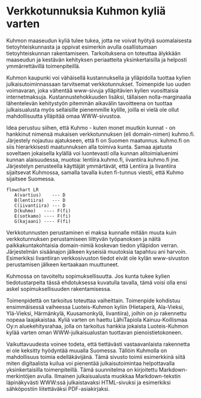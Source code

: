 # Verkkotunnuksia Kuhmon kyliä varten

Kuhmon maaseudun kyliä tulee tukea, jotta ne voivat hyötyä suomalaisesta tietoyhteiskunnasta ja oppivat esimerkin avulla osallistumaan tietoyhteiskunnan rakentamiseen. Tarkoituksena on toteuttaa älykkään maaseudun ja kestävän kehityksen periaatteita yksinkertaisilla ja helposti ymmärrettävillä toimenpiteillä. 

Kuhmon kaupunki voi vähäisellä kustannuksella ja ylläpidolla tuottaa kylien julkaisutoiminnassaan tarvitsemat verkkotunnukset. Toimenpide luo uuden voimavaran, joka vähentää www-sivuja ylläpitävien kylien vuosittaisia internetmaksuja. Kustannustehokkuuden lisäksi, tällaisen nolla-marginaalia lähentelevän kehitystyön pitemmän aikavälin tavoitteena on tuottaa julkaisualusta myös sellaisille pienemmille kylille, joilla ei vielä ole ollut mahdollisuutta ylläpitää omaa WWW-sivustoa.

Idea perustuu siihen, että Kuhmo - kuten monet muutkin kunnat - on hankkinut nimensä mukaisen verkkotunnuksen (eli domain-nimen) kuhmo.fi. Järjestely nojautuu ajatukseen, että fi on Suomen maatunnus. kuhmo.fi on siis hierarkkisesti maatunnuksen alla toimiva kunta. Samaa ajatusta soveltaen jokaisella kylällä voi luontevasti olla kunnan alitoimialuenimi kunnan alaisuudessa, muotoa: lentiira.kuhmo.fi, iivantiira.kuhmo.fi jne. Järjestelyn perusteella käyttäjät ymmärtävät, että Lentiira ja Iivantiira sijaitsevat Kuhmossa, samalla tavalla kuten fi-tunnus viestii, että Kuhmo sijaitsee Suomessa.

```mermaid
flowchart LR
   A(vartius)    --- D
   B(lentiira)   --- D
   C(iivantiira) --- D
   D(kuhmo)   ---- F(fi)
   E(sotkamo) ---- F(fi)
   G(kajaani) ---- F(fi)
```

Verkkotunnusten perustaminen ei maksa kunnalle mitään muuta kuin verkkotunnuksen perustamiseen liittyvän työpanoksen ja näitä paikkakuntakohtaisia domain-nimiä koskevan tiedon ylläpidon verran. Järjestelmän sisäänajon jälkeen kyseisiä muutoksia tapahtuu ani harvoin. Esimerkiksi Iivantiiran verkkosivuston tiedot eivät ole kylän www-sivuston perustamisen jälkeen kertaakaan muuttuneet.

Kuhmossa on tavoiteltu sopimuksellisuutta. Jos kunta tukee kylien tiedotustarpeita tässä ehdotuksessa kuvatulla tavalla, tämä voisi olla ensi askel sopimuksellisuuden rakentamisessa. 

Toimenpidettä on tarkoitus toteuttaa vaiheittain. Toimenpide kohdistuu ensimmäisessä vaiheessa Luoteis-Kuhmon kyliin (Hietaperä, Ala-Vieksi, Ylä-Vieksi, Härmänkylä, Kuusamonkylä, Iivantiira), joihin on jo rakennettu nopeaa laajakaistaa. Kyliä varten on haettu LähiTapiola Kainuu-Koillismaa Oy:n aluekehitysrahaa, jolla on tarkoitus hankkia jokaista Luoteis-Kuhmon kylää varten oman WWW-julkaisualustan tuottavan pienoistietokoneen.

Vaikuttavuudesta voinee todeta, että tiettävästi vastaavanlaista rakennetta ei ole keksitty hyödyntää muualla Suomessa. Tällöin Kuhmolla on mahdollisuus toimia edelläkävijänä. Tämä sivusto toimii esimerkkinä siitä miten digitaalista kuilua voi pienentää julkaisutoimintaa helpottavalla yksinkertaisilla toimenpiteillä. Tämä suunnitelma on kirjoitettu Markdown-merkintöjen avulla. Ilmainen julkaisualusta muokkaa Markdown-tekstin läpinäkyvästi WWW:ssä julkaistavaksi HTML-sivuksi ja esimerkiksi sähköpostiin liitettäväksi PDF-asiakirjaksi.
